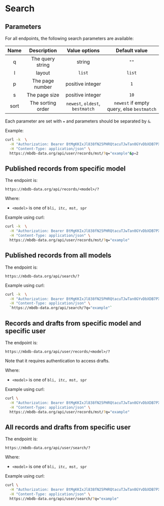 # Search

## Parameters

For all endpoints, the following search parameters are available:

| Name | Description       | Value options                  | Default value                             |
|:----:|:-----------------:|:------------------------------:|:-----------------------------------------:|
|   q  | The query string  |   string                       |      `""`                                 |
|   l  | layout            | `list`                         |      `list`                               |
|   p  | The page number   | positive integer               |      `1`                                  |
|   s  | The page size     | positive integer               |      `10`                                 |
| sort | The sorting order | `newest`, `oldest`, `bestmatch`| `newest` if empty query, else `bestmatch` |

Each parameter are set with `=` and parameters should be separated by `&`.

Example:

```bash
curl -k  \
  -H "Authorization: Bearer BtMgKKIxJl838fN25PHRQtacuTJwTan0GYvDbXDB7PXoPYSHcugjZSrXQu6Y" \
  -H "Content-Type: application/json" \
  https://mbdb-data.org/api/user/records/mst/?q="example"&p=2
```

## Published records from specific model

The endpoint is:

`https://mbdb-data.org/api/records/<model>/?`

Where:
  * `<model>` is one of `bli, itc, mst, spr`

Example using curl:

```bash
curl -k  \
  -H "Authorization: Bearer BtMgKKIxJl838fN25PHRQtacuTJwTan0GYvDbXDB7PXoPYSHcugjZSrXQu6Y" \
  -H "Content-Type: application/json" \
  https://mbdb-data.org/api/user/records/mst/?q="example"
```

## Published records from all models

The endpoint is:

`https://mbdb-data.org/api/search/?`

Example using curl:

```bash
curl -k  \
  -H "Authorization: Bearer BtMgKKIxJl838fN25PHRQtacuTJwTan0GYvDbXDB7PXoPYSHcugjZSrXQu6Y" \
  -H "Content-Type: application/json" \
  `https://mbdb-data.org/api/search/?q="example"`
```

## Records and drafts from specific model and specific user

The endpoint is:

`https://mbdb-data.org/api/user/records/<model>/?`

Note that it requires authentication to access drafts.

Where:
  * `<model>` is one of `bli, itc, mst, spr`

Example using curl:

```bash
curl \
  -H "Authorization: Bearer BtMgKKIxJl838fN25PHRQtacuTJwTan0GYvDbXDB7PXoPYSHcugjZSrXQu6Y" \
  -H "Content-Type: application/json" \
  https://mbdb-data.org/api/user/records/mst/?q="example"
```


## All records and drafts from specific user

The endpoint is:

`https://mbdb-data.org/api/user/search/?`


Where:
  * `<model>` is one of `bli, itc, mst, spr`

Example using curl:

```bash
curl \
  -H "Authorization: Bearer BtMgKKIxJl838fN25PHRQtacuTJwTan0GYvDbXDB7PXoPYSHcugjZSrXQu6Y" \
  -H "Content-Type: application/json" \
  https://mbdb-data.org/api/user/search/?q="example"
```